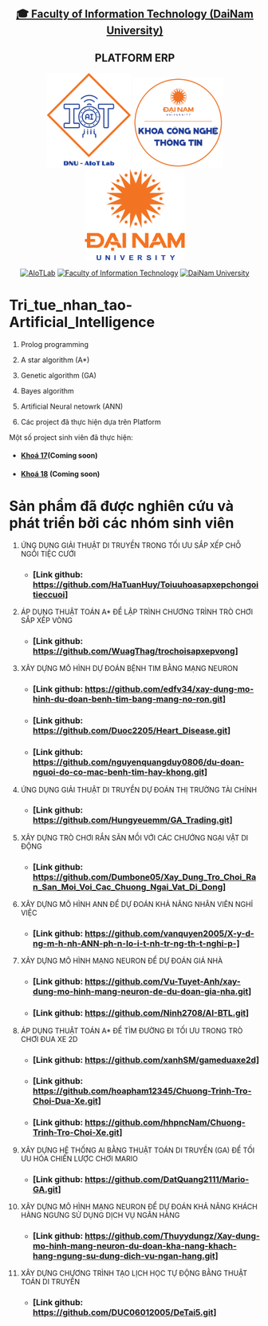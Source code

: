 <h2 align="center">
    <a href="https://dainam.edu.vn/vi/khoa-cong-nghe-thong-tin">
    🎓 Faculty of Information Technology (DaiNam University)
    </a>
</h2>
<h2 align="center">
    PLATFORM ERP
</h2>
<div align="center">
    <p align="center">
        <img src="docs/logo/aiotlab_logo.png" alt="AIoTLab Logo" width="170"/>
        <img src="docs/logo/fitdnu_logo.png" alt="AIoTLab Logo" width="180"/>
        <img src="docs/logo/dnu_logo.png" alt="DaiNam University Logo" width="200"/>
    </p>

[![AIoTLab](https://img.shields.io/badge/AIoTLab-green?style=for-the-badge)](https://www.facebook.com/DNUAIoTLab)
[![Faculty of Information Technology](https://img.shields.io/badge/Faculty%20of%20Information%20Technology-blue?style=for-the-badge)](https://dainam.edu.vn/vi/khoa-cong-nghe-thong-tin)
[![DaiNam University](https://img.shields.io/badge/DaiNam%20University-orange?style=for-the-badge)](https://dainam.edu.vn)

</div>

# Tri_tue_nhan_tao-Artificial_Intelligence
 1. Prolog programming
 2. A star algorithm (A*)
 3. Genetic algorithm (GA)
 4. Bayes algorithm
 5. Artificial Neural netowrk (ANN)

3. Các project đã thực hiện dựa trên Platform

Một số project sinh viên đã thực hiện:
- #### [Khoá 17]()(Coming soon)
- #### [Khoá 18]() (Coming soon)

# Sản phẩm đã được nghiên cứu và phát triển bởi các nhóm sinh viên
 1. ỨNG DỤNG GIẢI THUẬT DI TRUYỀN TRONG TỐI ƯU SẮP XẾP CHỖ NGỒI TIỆC CƯỚI
    - ### [Link github: https://github.com/HaTuanHuy/Toiuuhoasapxepchongoitieccuoi]
 2. ÁP DỤNG THUẬT TOÁN A* ĐỂ LẬP TRÌNH CHƯƠNG TRÌNH TRÒ CHƠI SẮP XẾP VÒNG
    - ### [Link github: https://github.com/WuagThag/trochoisapxepvong]
 3. XÂY DỰNG MÔ HÌNH DỰ ĐOÁN BỆNH TIM BẰNG MẠNG NEURON
    - ### [Link github: https://github.com/edfv34/xay-dung-mo-hinh-du-doan-benh-tim-bang-mang-no-ron.git]
    - ### [Link github: https://github.com/Duoc2205/Heart_Disease.git]
    - ### [Link github: https://github.com/nguyenquangduy0806/du-doan-nguoi-do-co-mac-benh-tim-hay-khong.git]
 4. ỨNG DỤNG GIẢI THUẬT DI TRUYỀN DỰ ĐOÁN THỊ TRƯỜNG TÀI CHÍNH
    - ### [Link github: https://github.com/Hungyeuemm/GA_Trading.git]
 5. XÂY DỰNG TRÒ CHƠI RẮN SĂN MỒI VỚI CÁC CHƯỚNG NGẠI VẬT DI ĐỘNG
    - ### [Link github: https://github.com/Dumbone05/Xay_Dung_Tro_Choi_Ran_San_Moi_Voi_Cac_Chuong_Ngai_Vat_Di_Dong]
 6. XÂY DỰNG MÔ HÌNH ANN ĐỂ DỰ ĐOÁN KHẢ NĂNG NHÂN VIÊN NGHỈ VIỆC
    - ### [Link github: https://github.com/vanquyen2005/X-y-d-ng-m-h-nh-ANN-ph-n-lo-i-t-nh-tr-ng-th-t-nghi-p-]
 7. XÂY DỰNG MÔ HÌNH MẠNG NEURON ĐỂ DỰ ĐOÁN GIÁ NHÀ
    - ### [Link github: https://github.com/Vu-Tuyet-Anh/xay-dung-mo-hinh-mang-neuron-de-du-doan-gia-nha.git]
    - ### [Link github: https://github.com/Ninh2708/AI-BTL.git]
 8. ÁP DỤNG THUẬT TOÁN A* ĐỂ TÌM ĐƯỜNG ĐI TỐI ƯU TRONG TRÒ CHƠI ĐUA XE 2D
    - ### [Link github: https://github.com/xanhSM/gameduaxe2d]
    - ### [Link github: https://github.com/hoapham12345/Chuong-Trinh-Tro-Choi-Dua-Xe.git]
    - ### [Link github: https://github.com/hhpncNam/Chuong-Trinh-Tro-Choi-Xe.git]
 9. XÂY DỰNG HỆ THỐNG AI BẰNG THUẬT TOÁN DI TRUYỀN (GA) ĐỂ TỐI ƯU HÓA CHIẾN LƯỢC CHƠI MARIO
    - ### [Link github: https://github.com/DatQuang2111/Mario-GA.git]
 1. XÂY DỰNG MÔ HÌNH MẠNG NEURON ĐỂ DỰ ĐOÁN KHẢ NĂNG KHÁCH HÀNG NGƯNG SỬ DỤNG DỊCH VỤ NGÂN HÀNG
    - ### [Link github: https://github.com/Thuyydungz/Xay-dung-mo-hinh-mang-neuron-du-doan-kha-nang-khach-hang-ngung-su-dung-dich-vu-ngan-hang.git]
 1. XÂY DỰNG CHƯƠNG TRÌNH TẠO LỊCH HỌC TỰ ĐỘNG BẰNG THUẬT TOÁN DI TRUYỀN
    - ### [Link github: https://github.com/DUC06012005/DeTai5.git]
